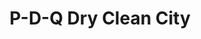 ---
title: "P-D-Q Dry Clean City"
url: /north-richland-hills/p-d-q-dry-clean-city/
shop: Wäscherei
---